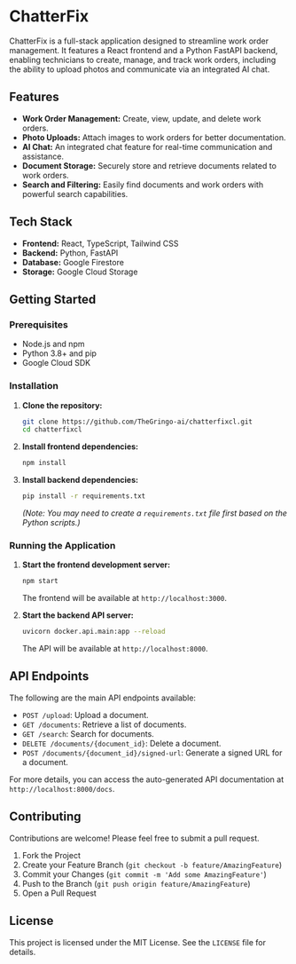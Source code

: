 # ChatterFix

ChatterFix is a full-stack application designed to streamline work order management. It features a React frontend and a Python FastAPI backend, enabling technicians to create, manage, and track work orders, including the ability to upload photos and communicate via an integrated AI chat.

## Features

*   **Work Order Management:** Create, view, update, and delete work orders.
*   **Photo Uploads:** Attach images to work orders for better documentation.
*   **AI Chat:** An integrated chat feature for real-time communication and assistance.
*   **Document Storage:** Securely store and retrieve documents related to work orders.
*   **Search and Filtering:** Easily find documents and work orders with powerful search capabilities.

## Tech Stack

*   **Frontend:** React, TypeScript, Tailwind CSS
*   **Backend:** Python, FastAPI
*   **Database:** Google Firestore
*   **Storage:** Google Cloud Storage

## Getting Started

### Prerequisites

*   Node.js and npm
*   Python 3.8+ and pip
*   Google Cloud SDK

### Installation

1.  **Clone the repository:**
    ```sh
    git clone https://github.com/TheGringo-ai/chatterfixcl.git
    cd chatterfixcl
    ```

2.  **Install frontend dependencies:**
    ```sh
    npm install
    ```

3.  **Install backend dependencies:**
    ```sh
    pip install -r requirements.txt
    ```
    *(Note: You may need to create a `requirements.txt` file first based on the Python scripts.)*

### Running the Application

1.  **Start the frontend development server:**
    ```sh
    npm start
    ```
    The frontend will be available at `http://localhost:3000`.

2.  **Start the backend API server:**
    ```sh
    uvicorn docker.api.main:app --reload
    ```
    The API will be available at `http://localhost:8000`.

## API Endpoints

The following are the main API endpoints available:

*   `POST /upload`: Upload a document.
*   `GET /documents`: Retrieve a list of documents.
*   `GET /search`: Search for documents.
*   `DELETE /documents/{document_id}`: Delete a document.
*   `POST /documents/{document_id}/signed-url`: Generate a signed URL for a document.

For more details, you can access the auto-generated API documentation at `http://localhost:8000/docs`.

## Contributing

Contributions are welcome! Please feel free to submit a pull request.

1.  Fork the Project
2.  Create your Feature Branch (`git checkout -b feature/AmazingFeature`)
3.  Commit your Changes (`git commit -m 'Add some AmazingFeature'`)
4.  Push to the Branch (`git push origin feature/AmazingFeature`)
5.  Open a Pull Request

## License

This project is licensed under the MIT License. See the `LICENSE` file for details.
